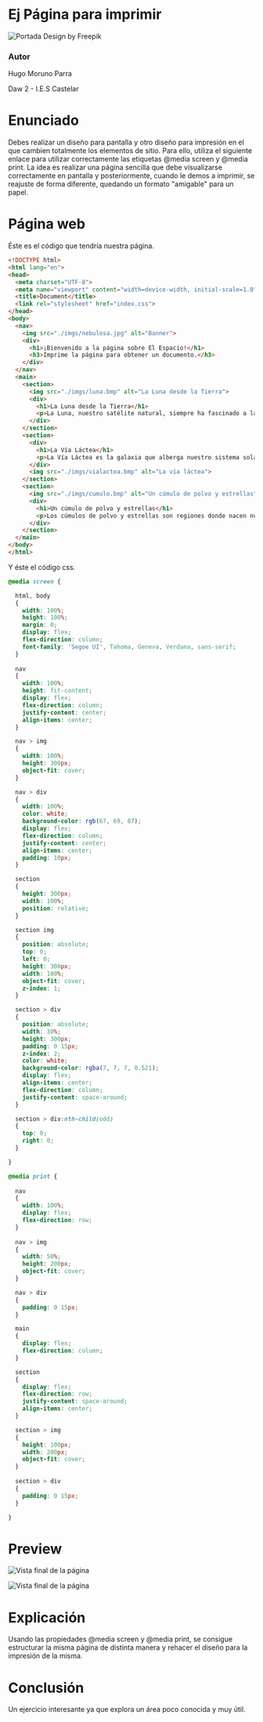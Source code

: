 # Ej Página para imprimir

![Portada](../imgs/portada.jpg)
Design by Freepik

### Autor

Hugo Moruno Parra  

Daw 2 - I.E.S Castelar

<div style="page-break-after: always;"></div>

# Enunciado

Debes realizar un diseño para pantalla y otro diseño para impresión en el que cambien totalmente los elementos de sitio.
Para ello, utiliza el siguiente enlace para utilizar correctamente las etiquetas @media screen y @media print.
La idea es realizar una página sencilla que debe visualizarse correctamente en pantalla y posteriormente, cuando le demos a imprimir, se reajuste de forma diferente, quedando un formato "amigable" para un papel.

# Página web

Éste es el código que tendría nuestra página.

```html
<!DOCTYPE html>
<html lang="en">
<head>
  <meta charset="UTF-8">
  <meta name="viewport" content="width=device-width, initial-scale=1.0">
  <title>Document</title>
  <link rel="stylesheet" href="index.css">
</head>
<body>
  <nav>
    <img src="./imgs/nebulosa.jpg" alt="Banner">
    <div>
      <h1>¡Bienvenido a la página sobre El Espacio!</h1>
      <h3>Imprime la página para obtener un documento.</h3>
    </div>
  </nav>
  <main>
    <section>
      <img src="./imgs/luna.bmp" alt="La Luna desde la Tierra">
      <div>
        <h1>La Luna desde la Tierra</h1>
        <p>La Luna, nuestro satélite natural, siempre ha fascinado a la humanidad. Desde la Tierra, podemos admirar sus fases y su influencia en los mares a través de las mareas. Su superficie está cubierta de cráteres formados por impactos de meteoritos a lo largo de miles de millones de años.</p>
      </div>
    </section>
    <section>
      <div>
        <h1>La Vía Láctea</h1>
        <p>La Vía Láctea es la galaxia que alberga nuestro sistema solar, junto con miles de millones de otras estrellas, planetas y sistemas estelares. Vista desde la Tierra, aparece como una banda luminosa que atraviesa el cielo nocturno, siendo un recordatorio constante de nuestra posición en el vasto cosmos.</p>
      </div>
      <img src="./imgs/vialactea.bmp" alt="La vía láctea">
    </section>
    <section>
      <img src="./imgs/cumulo.bmp" alt="Un cúmulo de polvo y estrellas">
      <div>
        <h1>Un cúmulo de polvo y estrellas</h1>
        <p>Los cúmulos de polvo y estrellas son regiones donde nacen nuevas estrellas a partir de gas y polvo interestelar. Estas áreas son fundamentales para entender la evolución estelar y son un espectáculo visual impresionante para los astrónomos y entusiastas del espacio.</p>
      </div>
    </section>    
  </main>
</body>
</html>
```

<div style="page-break-after: always;"></div>

Y éste el código css.

```css
@media screen {

  html, body
  {
    width: 100%;
    height: 100%;
    margin: 0;
    display: flex;
    flex-direction: column;
    font-family: 'Segoe UI', Tahoma, Geneva, Verdana, sans-serif;
  }
  
  nav
  {
    width: 100%;
    height: fit-content;
    display: flex;
    flex-direction: column;
    justify-content: center;
    align-items: center;
  }

  nav > img
  {
    width: 100%;
    height: 300px;
    object-fit: cover;
  }

  nav > div
  {
    width: 100%;
    color: white;
    background-color: rgb(67, 69, 87);
    display: flex;
    flex-direction: column;
    justify-content: center;
    align-items: center;
    padding: 10px;
  }

  section
  {
    height: 300px;
    width: 100%;
    position: relative;
  }

  section img
  {
    position: absolute;
    top: 0;
    left: 0;
    height: 300px;
    width: 100%; 
    object-fit: cover;
    z-index: 1;
  }

  section > div
  {
    position: absolute;
    width: 30%;
    height: 300px;
    padding: 0 15px;
    z-index: 2;
    color: white;
    background-color: rgba(7, 7, 7, 0.521);
    display: flex;
    align-items: center;
    flex-direction: column;
    justify-content: space-around;
  }

  section > div:nth-child(odd)
  {
    top: 0;
    right: 0;
  }

}

@media print {
  
  nav
  {
    width: 100%;
    display: flex;
    flex-direction: row;
  }
  
  nav > img
  {
    width: 50%;
    height: 200px;
    object-fit: cover;
  }

  nav > div
  {
    padding: 0 15px;
  }

  main
  {
    display: flex;
    flex-direction: column;
  }

  section
  {
    display: flex;
    flex-direction: row;
    justify-content: space-around;
    align-items: center;
  }

  section > img
  {
    height: 100px;
    width: 200px;
    object-fit: cover;
  }
  
  section > div 
  {
    padding: 0 15px;
  }

}
```

# Preview
<div style="page-break-after: always;"></div>

![Vista final de la página](./preview1.png)

<div style="page-break-after: always;"></div>

![Vista final de la página](./preview2.png)

<div style="page-break-after: always;"></div>

# Explicación

Usando las propiedades @media screen y @media print, se consigue estructurar la misma página de distinta manera y rehacer el diseño para la impresión de la misma.

# Conclusión

Un ejercicio interesante ya que explora un área poco conocida y muy útil.